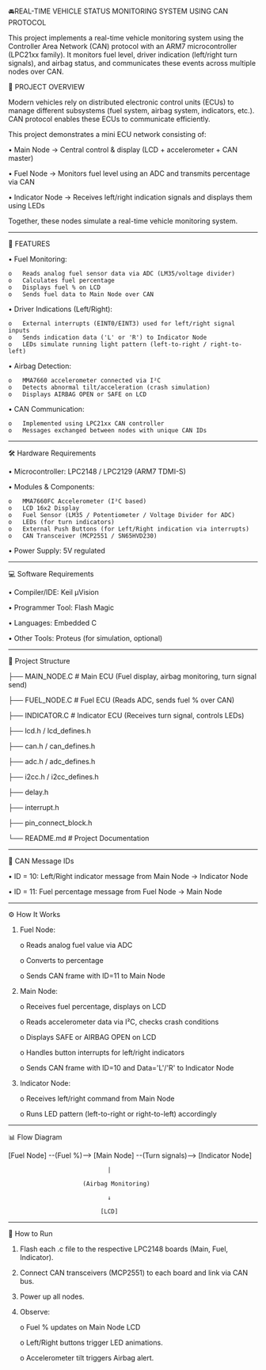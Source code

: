 🚘REAL-TIME VEHICLE STATUS MONITORING SYSTEM USING CAN PROTOCOL


This project implements a real-time vehicle monitoring system using the Controller Area Network (CAN) protocol with an ARM7 microcontroller (LPC21xx family). It monitors fuel level, driver indication (left/right turn signals), and airbag status, and communicates these events across multiple nodes over CAN.

🚗 PROJECT OVERVIEW

Modern vehicles rely on distributed electronic control units (ECUs) to manage different subsystems (fuel system, airbag system, indicators, etc.). CAN protocol enables these ECUs to communicate efficiently.

This project demonstrates a mini ECU network consisting of:

•	Main Node → Central control & display (LCD + accelerometer + CAN master)

•	Fuel Node → Monitors fuel level using an ADC and transmits percentage via CAN

•	Indicator Node → Receives left/right indication signals and displays them using LEDs

Together, these nodes simulate a real-time vehicle monitoring system.
__________________________________________________________________________________________________________________________________________________________________
📌 FEATURES

•	Fuel Monitoring:

    o	Reads analog fuel sensor data via ADC (LM35/voltage divider)
    o	Calculates fuel percentage
    o	Displays fuel % on LCD
    o	Sends fuel data to Main Node over CAN
    
•	Driver Indications (Left/Right):

    o	External interrupts (EINT0/EINT3) used for left/right signal inputs
    o	Sends indication data ('L' or 'R') to Indicator Node
    o	LEDs simulate running light pattern (left-to-right / right-to-left)
    
•	Airbag Detection:

    o	MMA7660 accelerometer connected via I²C
    o   Detects abnormal tilt/acceleration (crash simulation)
    o	Displays AIRBAG OPEN or SAFE on LCD
    
•	CAN Communication:

    o	Implemented using LPC21xx CAN controller
    o	Messages exchanged between nodes with unique CAN IDs
___________________________________________________________________________________________________________________________________________________________________

🛠️ Hardware Requirements

•	Microcontroller: LPC2148 / LPC2129 (ARM7 TDMI-S)

•	Modules & Components:

    o	MMA7660FC Accelerometer (I²C based)
    o	LCD 16x2 Display
    o	Fuel Sensor (LM35 / Potentiometer / Voltage Divider for ADC)
    o	LEDs (for turn indicators)
    o	External Push Buttons (for Left/Right indication via interrupts)
    o	CAN Transceiver (MCP2551 / SN65HVD230)

•	Power Supply: 5V regulated
___________________________________________________________________________________________________________________________________________________________________

💻 Software Requirements

•	Compiler/IDE: Keil µVision

•	Programmer Tool: Flash Magic

•	Languages: Embedded C

•	Other Tools: Proteus (for simulation, optional)
___________________________________________________________________________________________________________________________________________________________________

📂 Project Structure

├── MAIN_NODE.C        # Main ECU (Fuel display, airbag monitoring, turn signal send)

├── FUEL_NODE.C        # Fuel ECU (Reads ADC, sends fuel % over CAN)

├── INDICATOR.C        # Indicator ECU (Receives turn signal, controls LEDs)

├── lcd.h / lcd_defines.h

├── can.h / can_defines.h

├── adc.h / adc_defines.h

├── i2cc.h / i2cc_defines.h

├── delay.h

├── interrupt.h

├── pin_connect_block.h

└── README.md          # Project Documentation

___________________________________________________________________________________________________________________________________________________________________

🔗 CAN Message IDs

•	ID = 10: Left/Right indicator message from Main Node → Indicator Node

•	ID = 11: Fuel percentage message from Fuel Node → Main Node
___________________________________________________________________________________________________________________________________________________________________

⚙️ How It Works

1.	Fuel Node:

    o	Reads analog fuel value via ADC

  	o	Converts to percentage

  	o	Sends CAN frame with ID=11 to Main Node

3.	Main Node:

    o	Receives fuel percentage, displays on LCD

  	o	Reads accelerometer data via I²C, checks crash conditions

  	o	Displays SAFE or AIRBAG OPEN on LCD

  	o	Handles button interrupts for left/right indicators

  	o	Sends CAN frame with ID=10 and Data='L'/'R' to Indicator Node

5.	Indicator Node:

    o	Receives left/right command from Main Node

  	o	Runs LED pattern (left-to-right or right-to-left) accordingly
___________________________________________________________________________________________________________________________________________________________________

📊 Flow Diagram

[Fuel Node] --(Fuel %)--> [Main Node] --(Turn signals)--> [Indicator Node]

                                |
                         
                         (Airbag Monitoring)
                         
                                ↓
                              
                              [LCD]
___________________________________________________________________________________________________________________________________________________________________

🚀 How to Run

1.	Flash each .c file to the respective LPC2148 boards (Main, Fuel, Indicator).
2.	Connect CAN transceivers (MCP2551) to each board and link via CAN bus.
3.	Power up all nodes.
4.	Observe:

    o	Fuel % updates on Main Node LCD

  	o	Left/Right buttons trigger LED animations.

  	o	Accelerometer tilt triggers Airbag alert.
